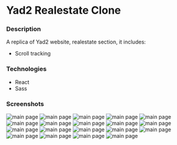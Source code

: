 # Yad2 Realestate Clone

### Description

A replica of Yad2 website, realestate section, it includes:

-   Scroll tracking

### Technologies

-   React
-   Sass

### Screenshots

![main page](</screenshots/Screenshot(1).png>)
![main page](</screenshots/Screenshot(2).png>)
![main page](</screenshots/Screenshot(3).png>)
![main page](</screenshots/Screenshot(35).png>)
![main page](</screenshots/Screenshot(36).png>)
![main page](</screenshots/Screenshot(37).png>)
![main page](</screenshots/Screenshot(14).png>)
![main page](</screenshots/Screenshot(15).png>)
![main page](</screenshots/Screenshot(33).png>)
![main page](</screenshots/Screenshot(34).png>)
![main page](</screenshots/Screenshot(38).png>)
![main page](</screenshots/Screenshot(39).png>)
![main page](</screenshots/Screenshot(40).png>)
![main page](</screenshots/Screenshot(41).png>)
![main page](</screenshots/Screenshot(42).png>)
![main page](</screenshots/Screenshot(43).png>)
![main page](</screenshots/Screenshot(45).png>)
![main page](</screenshots/Screenshot(46).png>)
![main page](</screenshots/Screenshot(47).png>)
